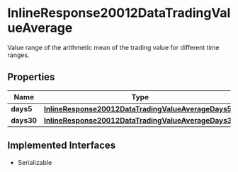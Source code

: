 

# InlineResponse20012DataTradingValueAverage

Value range of the arithmetic mean of the trading value for different time ranges.

## Properties

Name | Type | Description | Notes
------------ | ------------- | ------------- | -------------
**days5** | [**InlineResponse20012DataTradingValueAverageDays5**](InlineResponse20012DataTradingValueAverageDays5.md) |  |  [optional]
**days30** | [**InlineResponse20012DataTradingValueAverageDays30**](InlineResponse20012DataTradingValueAverageDays30.md) |  |  [optional]


## Implemented Interfaces

* Serializable


